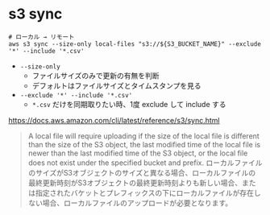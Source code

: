 # s3 sync


```shell
# ローカル → リモート
aws s3 sync --size-only local-files "s3://${S3_BUCKET_NAME}" --exclude '*' --include '*.csv'
```

- `--size-only`
  - ファイルサイズのみで更新の有無を判断
  - デフォルトはファイルサイズとタイムスタンプを見る
- `--exclude '*' --include '*.csv'`
  - `*.csv` だけを同期取りたい時、1度 exclude して include する


https://docs.aws.amazon.com/cli/latest/reference/s3/sync.html

> A local file will require uploading if the size of the local file is different than the size of the S3 object, the last modified time of the local file is newer than the last modified time of the S3 object, or the local file does not exist under the specified bucket and prefix.
> ローカルファイルのサイズがS3オブジェクトのサイズと異なる場合、ローカルファイルの最終更新時刻がS3オブジェクトの最終更新時刻よりも新しい場合、または指定されたバケットとプレフィックスの下にローカルファイルが存在しない場合、ローカルファイルのアップロードが必要となります。
